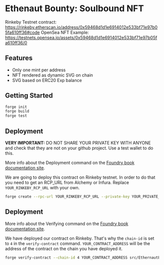 # Ethenaut Bounty: Soulbound NFT

Rinkeby Testnet contract: https://rinkeby.etherscan.io/address/0x59468d1d1e6914012e533bf71e97b05fa610ff36#code
OpenSea NFT Example: https://testnets.opensea.io/assets/0x59468d1d1e6914012e533bf71e97b05fa610ff36/0

## Features

- Only one mint per address
- NFT rendered as dynamic SVG on chain
- SVG based on ERC20 Exp balance

## Getting Started

```sh
forge init
forge build
forge test
```

## Deployment

**VERY IMPORTANT:** DO NOT SHARE YOUR PRIVATE KEY WITH ANYONE and check that they are not on your github project. Use a test wallet to do this.

More info about the Deployment command on the [Foundry book documentation site](https://book.getfoundry.sh/forge/deploying.html?highlight=deploy#deploying).

We are going to deploy this contract on Rinkeby testnet. In order to do that you need to get an RCP_URL from Alchemy or Infura. Replace `YOUR_RINKEBY_RCP_URL` with your own.

```sh
forge create --rpc-url YOUR_RINKEBY_RCP_URL --private-key YOUR_PRIVATE_KEY src/EthernautExp.sol:EthernautExp --constructor-args EXP_ERC20_CONTRACT_ADDRESS
```

## Deployment

More info about the Verifying command on the [Foundry book documentation site](https://book.getfoundry.sh/forge/deploying.html?highlight=deploy#verifying).

We have deployed our contract on Rinkeby. That's why the `chain-id` is set to `4` in the `verify-contract` command.
`YOUR_CONTRACT_ADDRESS` will be the address of the contract on the chain you have deployed it.

```sh
forge verify-contract --chain-id 4 YOUR_CONTRACT_ADDRESS src/EthernautExp.sol:EthernautExp YOUR_ETHERSCAN_API_KEY --constructor-args $(cast abi-encode "constructor(address)" EXP_ERC20_CONTRACT_ADDRESS)
```

